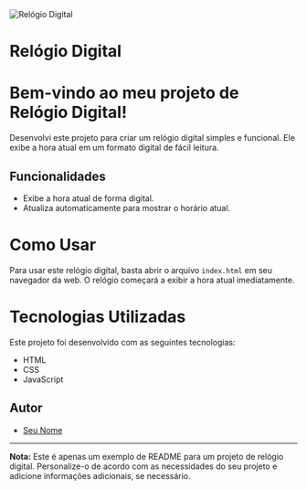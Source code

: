 <img  alt="Relógio Digital"  style="padding-right:10px;" src="https://github.com/jordanrafaell/Relogio-digital.github.io/assets/61181764/a54ebaf2-7458-4494-b0de-abfd4f08b60a"/>

# Relógio Digital

<p align:"center" style="text-align: justify; margin: 0 50px; font-size: 20px;" >

# Bem-vindo ao meu projeto de Relógio Digital!

Desenvolvi este projeto para criar um relógio digital simples e funcional. Ele exibe a hora atual em um formato digital de fácil leitura.

## Funcionalidades

- Exibe a hora atual de forma digital.
- Atualiza automaticamente para mostrar o horário atual.

# Como Usar

Para usar este relógio digital, basta abrir o arquivo `index.html` em seu navegador da web. O relógio começará a exibir a hora atual imediatamente.

# Tecnologias Utilizadas

Este projeto foi desenvolvido com as seguintes tecnologias:

- HTML
- CSS
- JavaScript

## Autor

- [Seu Nome](https://github.com/seu-usuario)

---

**Nota:** Este é apenas um exemplo de README para um projeto de relógio digital. Personalize-o de acordo com as necessidades do seu projeto e adicione informações adicionais, se necessário.
